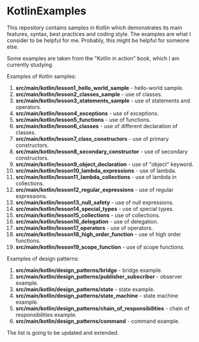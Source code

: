 # KotlinExamples

This repository contains samples in Kotlin which demonstrates its main features, syntax, best practices and coding style.
The examples are what I consider to be helpful for me. Probably, this might be helpful for someone else.

Some examples are taken from the "Kotlin in action" book, which I am currently studying.

Examples of Kotlin samples:

1. **src/main/kotlin/lesson1_hello_world_sample** - hello-world sample.
2. **src/main/kotlin/lesson2_classes_sample** - use of classes.
3. **src/main/kotlin/lesson3_statements_sample** - use of statements and operators.
4. **src/main/kotlin/lesson4_exceptions** - use of exceptions.
5. **src/main/kotlin/lesson5_functions** - use of functions.
6. **src/main/kotlin/lesson6_classes** - use of different declaration of classes.
7. **src/main/kotlin/lesson7_class_constructors** - use of primary constructors.
8. **src/main/kotlin/lesson8_secondary_constructor** - use of secondary constructors.
9. **src/main/kotlin/lesson9_object_declaration** - use of "object" keyword.
10. **src/main/kotlin/lesson10_lambda_expressions** - use of lambda.
11. **src/main/kotlin/lesson11_lambda_collections** - use of lambda in collections.
12. **src/main/kotlin/lesson12_regular_expressions** - use of regular expressions.
13. **src/main/kotlin/lesson13_null_safety** - use of null expressions.
14. **src/main/kotlin/lesson14_special_types** - use of special types.
15. **src/main/kotlin/lesson15_collections** - use of collections.
16. **src/main/kotlin/lesson16_delegation** - use of delegation.
17. **src/main/kotlin/lesson17_operators** - use of operators.
18. **src/main/kotlin/lesson18_high_order_function** - use of high order functions.
19. **src/main/kotlin/lesson19_scope_function** - use of scope functions.

Examples of design patterns:

1. **src/main/kotlin/design_patterns/bridge** - bridge example.
2. **src/main/kotlin/design_patterns/publisher_subscriber** - observer example.
3. **src/main/kotlin/design_patterns/state** - state example.
4. **src/main/kotlin/design_patterns/state_machine** - state machine example.
5. **src/main/kotlin/design_patterns/chain_of_responsibilities** - chain of responsibilities example.
6. **src/main/kotlin/design_patterns/command** - command example.

The list is going to be updated and extended.